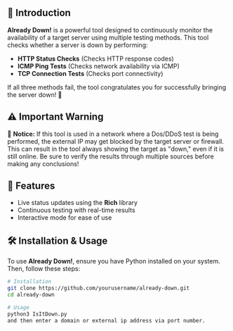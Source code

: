 
## 📌 Introduction
**Already Down!** is a powerful tool designed to continuously monitor the availability of a target server using multiple testing methods. This tool checks whether a server is down by performing:

- **HTTP Status Checks** (Checks HTTP response codes)
- **ICMP Ping Tests** (Checks network availability via ICMP)
- **TCP Connection Tests** (Checks port connectivity)

If all three methods fail, the tool congratulates you for successfully bringing the server down! 🎉

## ⚠️ Important Warning
🚨 **Notice:** If this tool is used in a network where a Dos/DDoS test is being performed, the external IP may get blocked by the target server or firewall. This can result in the tool always showing the target as "down," even if it is still online. Be sure to verify the results through multiple sources before making any conclusions!

## 🚀 Features
- Live status updates using the **Rich** library
- Continuous testing with real-time results
- Interactive mode for ease of use

## 🛠️ Installation & Usage
To use **Already Down!**, ensure you have Python installed on your system. Then, follow these steps:

```sh
# Installation
git clone https://github.com/yourusername/already-down.git
cd already-down

# Usage
python3 IsItDown.py
and then enter a domain or external ip address via port number.


